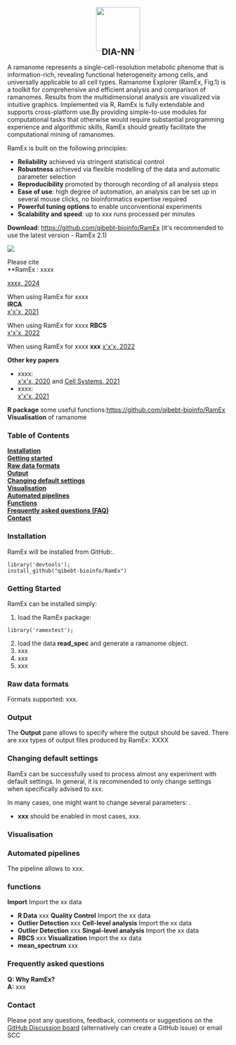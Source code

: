 
<p align="center" style="margin-bottom: 0px !important;">
  <img src="xxx" width="100" height="100">
</p>
<h1 align="center" style="margin-top: -10px; font-size: 20px">DIA-NN</h1>

A ramanome represents a single-cell-resolution metabolic phenome that is information-rich, revealing functional heterogeneity among cells, and universally applicable to all cell types. Ramanome Explorer (RamEx, Fig.1) is a toolkit for comprehensive and efficient analysis and comparison of ramanomes. Results from the multidimensional analysis are visualized via intuitive graphics. Implemented via R, RamEx is fully extendable and supports cross-platform use.By providing simple-to-use modules for computational tasks that otherwise would require substantial programming experience and algorithmic skills, RamEx should greatly facilitate the computational mining of ramanomes.

RamEx is built on the following principles:    
- **Reliability** achieved via stringent statistical control
- **Robustness** achieved via flexible modelling of the data and automatic parameter selection
- **Reproducibility** promoted by thorough recording of all analysis steps
- **Ease of use**: high degree of automation, an analysis can be set up in several mouse clicks, no bioinformatics expertise required
- **Powerful tuning options** to enable unconventional experiments
- **Scalability and speed**: up to xxx runs processed per minutes

**Download**: https://github.com/qibebt-bioinfo/RamEx
(it's recommended to use the latest version - RamEx 2.1)  

<img src="xxx"></br>  

Please cite   
**RamEx : xxxx 

[xxxx, 2024](https://github.com/qibebt-bioinfo/RamEx)

When using RamEx for xxxx   
**IRCA**   
[x'x'x, 2021](https://github.com/qibebt-bioinfo/RamEx)

When using RamEx for xxxx
**RBCS**  
[x'x'x, 2022](https://github.com/qibebt-bioinfo/RamEx)

When using RamEx for xxxx 
**xxx**
[x'x'x, 2022](https://github.com/qibebt-bioinfo/RamEx)

**Other key papers**  
- xxxx:  
[x'x'x, 2020](https://github.com/qibebt-bioinfo/RamEx) and [Cell Systems, 2021](https://github.com/qibebt-bioinfo/RamEx)
- xxxx:   
[x'x'x, 2021](https://github.com/qibebt-bioinfo/RamEx)

**R package** some useful functions:https://github.com/qibebt-bioinfo/RamEx 
**Visualisation** of ramanome

### Table of Contents
**[Installation](#installation)**<br>
**[Getting started](#getting-started)**<br>
**[Raw data formats](#raw-data-formats)**<br>
**[Output](#output)**<br>
**[Changing default settings](#changing-default-settings)**<br>
**[Visualisation](#visualisation)**<br>
**[Automated pipelines](#automated-pipelines)**<br>
**[Functions](#functions)**<br>
**[Frequently asked questions (FAQ)](#frequently-asked-questions)**<br>
**[Contact](#contact)**<br>

### Installation

RamEx will be installed from GitHub:.
```
library('devtools'); 
install_github("qibebt-bioinfo/RamEx")
```

### Getting Started

RamEx can be installed simply: 

1. load the RamEx package:
```  
library('ramextest'); 
```  
2. load the data **read_spec** and generate a ramanome object.
3. xxx
4. xxx
5. xxx


### Raw data formats

Formats supported: xxx. 



### Output

The **Output** pane allows to specify where the output should be saved. There are xxx types of output files produced by RamEx: XXXX




### Changing default settings
RamEx can be successfully used to process almost any experiment with default settings. In general, it is recommended to only change settings when specifically advised to xxx.

In many cases, one might want to change several parameters: .
- **xxx** should be enabled in most cases, xxx.


### Visualisation


### Automated pipelines
The pipeline allows to xxx.

### functions

**Import** Import the xx data
* **R Data** xxx
**Quality Control** Import the xx data
* **Outlier Detection** xxx
**Cell-level analysis** Import the xx data
* **Outlier Detection** xxx
**Singal-level analysis** Import the xx data
* **RBCS** xxx
**Visualization** Import the xx data
* **mean_spectrum** xxx

### Frequently asked questions
**Q: Why RamEx?**  
**A:** xxx

### Contact
Please post any questions, feedback, comments or suggestions on the [GitHub Discussion board](https://github.com/qibebt-bioinfo) (alternatively can create a GitHub issue) or email SCC 
